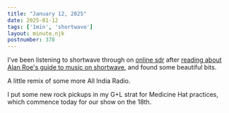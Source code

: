 ```yaml
---
title: "January 12, 2025"
date: 2025-01-12
tags: ['1min', 'shortwave']
layout: minute.njk
postnumber: 378
---
```

I've been listening to shortwave through on [online sdr](http://websdr.ewi.utwente.nl:8901/) after [reading about Alan Roe's guide to music on shortwave](https://swling.com/blog/2025/01/alan-roes-b-24-season-guide-to-music-on-shortwave-version-3-0/), and found some beautiful bits. 

A little remix of some more All India Radio. 

I put some new rock pickups in my G+L strat for Medicine Hat practices, which commence today for our show on the 18th. 